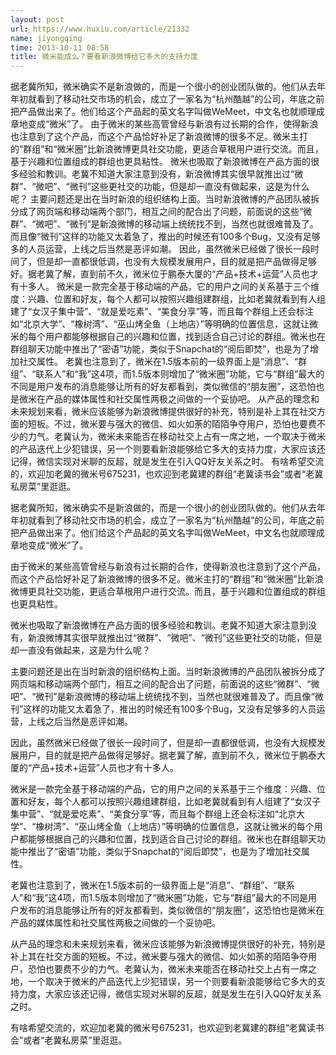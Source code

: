 ```yaml
---
layout: post
url: https://www.huxiu.com/article/21332
name: jiyongqing
time: 2013-10-11 08:58
title: 微米能成么？要看新浪微博给它多大的支持力度
---
```

据老冀所知，微米确实不是新浪做的，而是一个很小的创业团队做的。他们从去年年初就看到了移动社交市场的机会，成立了一家名为“杭州酷越”的公司，年底之前把产品做出来了。他们给这个产品起的英文名字叫做WeMeet，中文名也就顺理成章地变成“微米”了。 由于微米的某些高管曾经与新浪有过长期的合作，使得新浪也注意到了这个产品，而这个产品恰好补足了新浪微博的很多不足。微米主打的“群组”和“微米圈”比新浪微博更具社交功能，更适合草根用户进行交流。而且，基于兴趣和位置组成的群组也更具粘性。 微米也吸取了新浪微博在产品方面的很多经验和教训。老冀不知道大家注意到没有，新浪微博其实很早就推出过“微群”、“微吧”、“微刊”这些更社交的功能，但是却一直没有做起来，这是为什么呢？ 主要问题还是出在当时新浪的组织结构上面。当时新浪微博的产品团队被拆分成了网页端和移动端两个部门，相互之间的配合出了问题，前面说的这些“微群”、“微吧”、“微刊”是新浪微博的移动端上统统找不到，当然也就很难普及了。而且像“微刊”这样的功能又太着急了，推出的时候还有100多个Bug，又没有足够多的人员运营，上线之后当然是恶评如潮。 因此，虽然微米已经做了很长一段时间了，但是却一直都很低调，也没有大规模发展用户，目的就是把产品做得足够好。据老冀了解，直到前不久，微米位于鹏泰大厦的“产品+技术+运营”人员也才有十多人。 微米是一款完全基于移动端的产品，它的用户之间的关系基于三个维度：兴趣、位置和好友，每个人都可以按照兴趣组建群组，比如老冀就看到有人组建了“女汉子集中营”、“就是爱吃素”、“美食分享”等，而且每个群组上还会标注如“北京大学”、“橡树湾”、“巫山烤全鱼（上地店）”等明确的位置信息，这就让微米的每个用户都能够根据自己的兴趣和位置，找到适合自己讨论的群组。微米也在群组聊天功能中推出了“密语”功能，类似于Snapchat的“阅后即焚”，也是为了增加社交属性。 老冀也注意到了，微米在1.5版本前的一级界面上是“消息”、“群组”、“联系人”和“我”这4项，而1.5版本则增加了“微米圈”功能，它与“群组”最大的不同是用户发布的消息能够让所有的好友都看到，类似微信的“朋友圈”，这恐怕也是微米在产品的媒体属性和社交属性两极之间做的一个妥协吧。 从产品的理念和未来规划来看，微米应该能够为新浪微博提供很好的补充，特别是补上其在社交方面的短板。不过，微米要与强大的微信、如火如荼的陌陌争夺用户，恐怕也要费不少的力气。老冀认为，微米未来能否在移动社交上占有一席之地，一个取决于微米的产品迭代上少犯错误，另一个则要看新浪能够给它多大的支持力度，大家应该还记得，微信实现对米聊的反超，就是发生在引入QQ好友关系之时。 有啥希望交流的，欢迎加老冀的微米号675231，也欢迎到老冀建的群组“老冀读书会”或者“老冀私房菜”里逛逛。

据老冀所知，微米确实不是新浪做的，而是一个很小的创业团队做的。他们从去年年初就看到了移动社交市场的机会，成立了一家名为“杭州酷越”的公司，年底之前把产品做出来了。他们给这个产品起的英文名字叫做WeMeet，中文名也就顺理成章地变成“微米”了。

由于微米的某些高管曾经与新浪有过长期的合作，使得新浪也注意到了这个产品，而这个产品恰好补足了新浪微博的很多不足。微米主打的“群组”和“微米圈”比新浪微博更具社交功能，更适合草根用户进行交流。而且，基于兴趣和位置组成的群组也更具粘性。

微米也吸取了新浪微博在产品方面的很多经验和教训。老冀不知道大家注意到没有，新浪微博其实很早就推出过“微群”、“微吧”、“微刊”这些更社交的功能，但是却一直没有做起来，这是为什么呢？

主要问题还是出在当时新浪的组织结构上面。当时新浪微博的产品团队被拆分成了网页端和移动端两个部门，相互之间的配合出了问题，前面说的这些“微群”、“微吧”、“微刊”是新浪微博的移动端上统统找不到，当然也就很难普及了。而且像“微刊”这样的功能又太着急了，推出的时候还有100多个Bug，又没有足够多的人员运营，上线之后当然是恶评如潮。

因此，虽然微米已经做了很长一段时间了，但是却一直都很低调，也没有大规模发展用户，目的就是把产品做得足够好。据老冀了解，直到前不久，微米位于鹏泰大厦的“产品+技术+运营”人员也才有十多人。

微米是一款完全基于移动端的产品，它的用户之间的关系基于三个维度：兴趣、位置和好友，每个人都可以按照兴趣组建群组，比如老冀就看到有人组建了“女汉子集中营”、“就是爱吃素”、“美食分享”等，而且每个群组上还会标注如“北京大学”、“橡树湾”、“巫山烤全鱼（上地店）”等明确的位置信息，这就让微米的每个用户都能够根据自己的兴趣和位置，找到适合自己讨论的群组。微米也在群组聊天功能中推出了“密语”功能，类似于Snapchat的“阅后即焚”，也是为了增加社交属性。

老冀也注意到了，微米在1.5版本前的一级界面上是“消息”、“群组”、“联系人”和“我”这4项，而1.5版本则增加了“微米圈”功能，它与“群组”最大的不同是用户发布的消息能够让所有的好友都看到，类似微信的“朋友圈”，这恐怕也是微米在产品的媒体属性和社交属性两极之间做的一个妥协吧。

从产品的理念和未来规划来看，微米应该能够为新浪微博提供很好的补充，特别是补上其在社交方面的短板。不过，微米要与强大的微信、如火如荼的陌陌争夺用户，恐怕也要费不少的力气。老冀认为，微米未来能否在移动社交上占有一席之地，一个取决于微米的产品迭代上少犯错误，另一个则要看新浪能够给它多大的支持力度，大家应该还记得，微信实现对米聊的反超，就是发生在引入QQ好友关系之时。

有啥希望交流的，欢迎加老冀的微米号675231，也欢迎到老冀建的群组“老冀读书会”或者“老冀私房菜”里逛逛。

